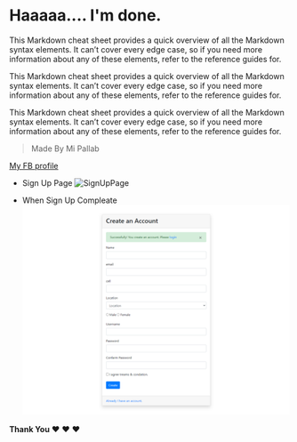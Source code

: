 # Haaaaa.... I'm done.


 This Markdown cheat sheet provides a quick overview of all the Markdown syntax elements. It can’t cover every edge case, so if you need more information about any of these elements, refer to the reference guides for.


 This Markdown cheat sheet provides a quick overview of all the Markdown syntax elements. It can’t cover every edge case, so if you need more information about any of these elements, refer to the reference guides for.


 This Markdown cheat sheet provides a quick overview of all the Markdown syntax elements. It can’t cover every edge case, so if you need more information about any of these elements, refer to the reference guides for.


 > Made By Mi Pallab


 [My FB profile](https://www.facebook.com/majadul.islam.3532/)

- Sign Up Page
![SignUpPage](assect/img/log_page.png)


- When Sign Up Compleate
![SigUpPageComp](assect/img/sign_up_done.png)


 **Thank You** :heart: :heart: :heart:
